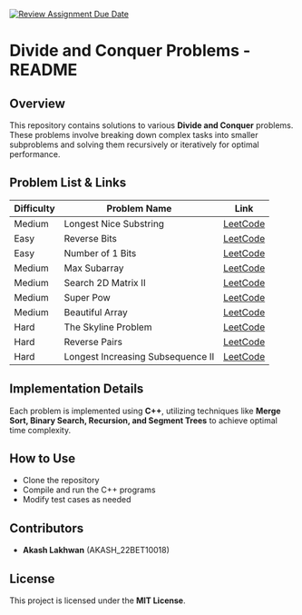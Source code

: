 [![Review Assignment Due Date](https://classroom.github.com/assets/deadline-readme-button-22041afd0340ce965d47ae6ef1cefeee28c7c493a6346c4f15d667ab976d596c.svg)](https://classroom.github.com/a/EwNIpzxF)

# **Divide and Conquer Problems - README**  

## **Overview**  
This repository contains solutions to various **Divide and Conquer** problems. These problems involve breaking down complex tasks into smaller subproblems and solving them recursively or iteratively for optimal performance.  

## **Problem List & Links**  

| **Difficulty** | **Problem Name** | **Link** |
|--------------|-----------------|---------|
| Medium | Longest Nice Substring | [LeetCode](https://leetcode.com/problems/longest-nice-substring/description) |
| Easy | Reverse Bits | [LeetCode](https://leetcode.com/problems/reverse-bits/description/?envType=problem-list-v2&envId=divide-and-conquer) |
| Easy | Number of 1 Bits | [LeetCode](https://leetcode.com/problems/number-of-1-bits/description/?envType=problem-list-v2&envId=divide-and-conquer) |
| Medium | Max Subarray | [LeetCode](https://leetcode.com/problems/maximum-subarray/description/?envType=problem-list-v2&envId=divide-and-conquer) |
| Medium | Search 2D Matrix II | [LeetCode](https://leetcode.com/problems/search-a-2d-matrix-ii/description/?envType=problem-list-v2&envId=divide-and-conquer) |
| Medium | Super Pow | [LeetCode](https://leetcode.com/problems/super-pow/description/?envType=problem-list-v2&envId=divide-and-conquer) |
| Medium | Beautiful Array | [LeetCode](https://leetcode.com/problems/beautiful-array/description/?envType=problem-list-v2&envId=divide-and-conquer) |
| Hard | The Skyline Problem | [LeetCode](https://leetcode.com/problems/the-skyline-problem/description/?envType=problem-list-v2&envId=divide-and-conquer) |
| Hard | Reverse Pairs | [LeetCode](https://leetcode.com/problems/reverse-pairs/description/?envType=problem-list-v2&envId=divide-and-conquer) |
| Hard | Longest Increasing Subsequence II | [LeetCode](https://leetcode.com/problems/longest-increasing-subsequence-ii/description/?envType=problem-list-v2&envId=divide-and-conquer) |

## **Implementation Details**  
Each problem is implemented using **C++**, utilizing techniques like **Merge Sort, Binary Search, Recursion, and Segment Trees** to achieve optimal time complexity.  

## **How to Use**  
- Clone the repository  
- Compile and run the C++ programs  
- Modify test cases as needed  

## **Contributors**  
- **Akash Lakhwan** (AKASH_22BET10018)  

## **License**  
This project is licensed under the **MIT License**.
